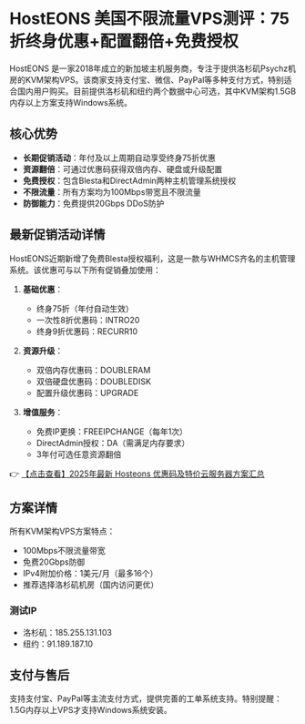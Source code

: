 # HostEONS 美国不限流量VPS测评：75折终身优惠+配置翻倍+免费授权

HostEONS 是一家2018年成立的新加坡主机服务商，专注于提供洛杉矶Psychz机房的KVM架构VPS。该商家支持支付宝、微信、PayPal等多种支付方式，特别适合国内用户购买。目前提供洛杉矶和纽约两个数据中心可选，其中KVM架构1.5GB内存以上方案支持Windows系统。

## 核心优势

- **长期促销活动**：年付及以上周期自动享受终身75折优惠
- **资源翻倍**：可通过优惠码获得双倍内存、硬盘或升级配置
- **免费授权**：包含Blesta和DirectAdmin两种主机管理系统授权
- **不限流量**：所有方案均为100Mbps带宽且不限流量
- **防御能力**：免费提供20Gbps DDoS防护

## 最新促销活动详情

HostEONS近期新增了免费Blesta授权福利，这是一款与WHMCS齐名的主机管理系统。该优惠可与以下所有促销叠加使用：

1. **基础优惠**：
   - 终身75折（年付自动生效）
   - 一次性8折优惠码：INTRO20
   - 终身9折优惠码：RECURR10

2. **资源升级**：
   - 双倍内存优惠码：DOUBLERAM
   - 双倍硬盘优惠码：DOUBLEDISK
   - 配置升级优惠码：UPGRADE

3. **增值服务**：
   - 免费IP更换：FREEIPCHANGE（每年1次）
   - DirectAdmin授权：DA（需满足内存要求）
   - 3年付可选任意资源翻倍

👉 [【点击查看】2025年最新 Hosteons 优惠码及特价云服务器方案汇总](https://bit.ly/hosteons)

## 方案详情

所有KVM架构VPS方案特点：
- 100Mbps不限流量带宽
- 免费20Gbps防御
- IPv4附加价格：1美元/月（最多16个）
- 推荐选择洛杉矶机房（国内访问更优）

### 测试IP
- 洛杉矶：185.255.131.103
- 纽约：91.189.187.10

## 支付与售后
支持支付宝、PayPal等主流支付方式，提供完善的工单系统支持。特别提醒：1.5G内存以上VPS才支持Windows系统安装。